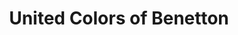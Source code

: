 ---
title: "United Colors of Benetton"
url: /enniskillen/united-colors-of-benetton/
shop: Kleidung
---